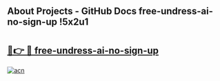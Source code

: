 ## About Projects - GitHub Docs free-undress-ai-no-sign-up !5x2u1

# <h2><a href="https://andorid.site?title=free-undress-ai-no-sign-up&ref=14PRO">🔗👉 🔴 free-undress-ai-no-sign-up</a></h2>

[![acn](https://github.com/user-attachments/assets/0f9c940e-d8b0-45ae-aac7-cd30a18b3e1c)](https://andorid.site?title=free-undress-ai-no-sign-up&ref=14PRO)

